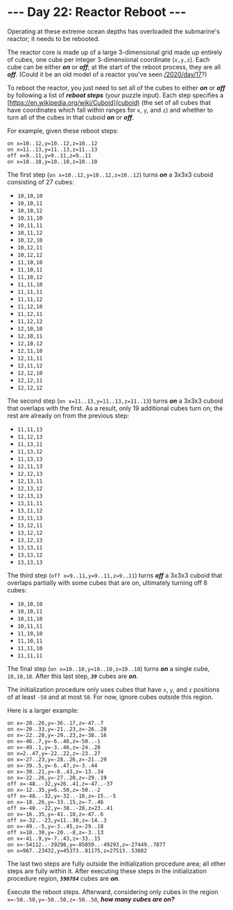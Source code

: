 # --- Day 22: Reactor Reboot ---

Operating at these extreme ocean depths has overloaded the submarine's reactor; it needs to be rebooted.


The reactor core is made up of a large 3-dimensional grid made up entirely of cubes, one cube per integer 3-dimensional coordinate (<code>x,y,z</code>). Each cube can be either <em><b>on</b></em> or <em><b>off</b></em>; at the start of the reboot process, they are all <em><b>off</b></em>. (Could it be an old model of a reactor you've seen [/2020/day/17](before)?)


To reboot the reactor, you just need to set all of the cubes to either <em><b>on</b></em> or <em><b>off</b></em> by following a list of <em><b>reboot steps</b></em> (your puzzle input). Each step specifies a [https://en.wikipedia.org/wiki/Cuboid](cuboid) (the set of all cubes that have coordinates which fall within ranges for <code>x</code>, <code>y</code>, and <code>z</code>) and whether to turn all of the cubes in that cuboid <em><b>on</b></em> or <em><b>off</b></em>.


For example, given these reboot steps:


<pre><code>on x=10..12,y=10..12,z=10..12
on x=11..13,y=11..13,z=11..13
off x=9..11,y=9..11,z=9..11
on x=10..10,y=10..10,z=10..10
</code></pre>
The first step (<code>on x=10..12,y=10..12,z=10..12</code>) turns <em><b>on</b></em> a 3x3x3 cuboid consisting of 27 cubes:


<ul>
<li><code>10,10,10</code></li>
<li><code>10,10,11</code></li>
<li><code>10,10,12</code></li>
<li><code>10,11,10</code></li>
<li><code>10,11,11</code></li>
<li><code>10,11,12</code></li>
<li><code>10,12,10</code></li>
<li><code>10,12,11</code></li>
<li><code>10,12,12</code></li>
<li><code>11,10,10</code></li>
<li><code>11,10,11</code></li>
<li><code>11,10,12</code></li>
<li><code>11,11,10</code></li>
<li><code>11,11,11</code></li>
<li><code>11,11,12</code></li>
<li><code>11,12,10</code></li>
<li><code>11,12,11</code></li>
<li><code>11,12,12</code></li>
<li><code>12,10,10</code></li>
<li><code>12,10,11</code></li>
<li><code>12,10,12</code></li>
<li><code>12,11,10</code></li>
<li><code>12,11,11</code></li>
<li><code>12,11,12</code></li>
<li><code>12,12,10</code></li>
<li><code>12,12,11</code></li>
<li><code>12,12,12</code></li>
</ul>
The second step (<code>on x=11..13,y=11..13,z=11..13</code>) turns <em><b>on</b></em> a 3x3x3 cuboid that overlaps with the first. As a result, only 19 additional cubes turn on; the rest are already on from the previous step:


<ul>
<li><code>11,11,13</code></li>
<li><code>11,12,13</code></li>
<li><code>11,13,11</code></li>
<li><code>11,13,12</code></li>
<li><code>11,13,13</code></li>
<li><code>12,11,13</code></li>
<li><code>12,12,13</code></li>
<li><code>12,13,11</code></li>
<li><code>12,13,12</code></li>
<li><code>12,13,13</code></li>
<li><code>13,11,11</code></li>
<li><code>13,11,12</code></li>
<li><code>13,11,13</code></li>
<li><code>13,12,11</code></li>
<li><code>13,12,12</code></li>
<li><code>13,12,13</code></li>
<li><code>13,13,11</code></li>
<li><code>13,13,12</code></li>
<li><code>13,13,13</code></li>
</ul>
The third step (<code>off x=9..11,y=9..11,z=9..11</code>) turns <em><b>off</b></em> a 3x3x3 cuboid that overlaps partially with some cubes that are on, ultimately turning off 8 cubes:


<ul>
<li><code>10,10,10</code></li>
<li><code>10,10,11</code></li>
<li><code>10,11,10</code></li>
<li><code>10,11,11</code></li>
<li><code>11,10,10</code></li>
<li><code>11,10,11</code></li>
<li><code>11,11,10</code></li>
<li><code>11,11,11</code></li>
</ul>
The final step (<code>on x=10..10,y=10..10,z=10..10</code>) turns <em><b>on</b></em> a single cube, <code>10,10,10</code>. After this last step, <code><em><b>39</b></em></code> cubes are <em><b>on</b></em>.


The initialization procedure only uses cubes that have <code>x</code>, <code>y</code>, and <code>z</code> positions of at least <code>-50</code> and at most <code>50</code>. For now, ignore cubes outside this region.


Here is a larger example:


<pre><code>on x=-20..26,y=-36..17,z=-47..7
on x=-20..33,y=-21..23,z=-26..28
on x=-22..28,y=-29..23,z=-38..16
on x=-46..7,y=-6..46,z=-50..-1
on x=-49..1,y=-3..46,z=-24..28
on x=2..47,y=-22..22,z=-23..27
on x=-27..23,y=-28..26,z=-21..29
on x=-39..5,y=-6..47,z=-3..44
on x=-30..21,y=-8..43,z=-13..34
on x=-22..26,y=-27..20,z=-29..19
off x=-48..-32,y=26..41,z=-47..-37
on x=-12..35,y=6..50,z=-50..-2
off x=-48..-32,y=-32..-16,z=-15..-5
on x=-18..26,y=-33..15,z=-7..46
off x=-40..-22,y=-38..-28,z=23..41
on x=-16..35,y=-41..10,z=-47..6
off x=-32..-23,y=11..30,z=-14..3
on x=-49..-5,y=-3..45,z=-29..18
off x=18..30,y=-20..-8,z=-3..13
on x=-41..9,y=-7..43,z=-33..15
on x=-54112..-39298,y=-85059..-49293,z=-27449..7877
on x=967..23432,y=45373..81175,z=27513..53682
</code></pre>
The last two steps are fully outside the initialization procedure area; all other steps are fully within it. After executing these steps in the initialization procedure region, <code><em><b>590784</b></em></code> cubes are <em><b>on</b></em>.


Execute the reboot steps. Afterward, considering only cubes in the region <code>x=-50..50,y=-50..50,z=-50..50</code>, <em><b>how many cubes are on?</b></em>


